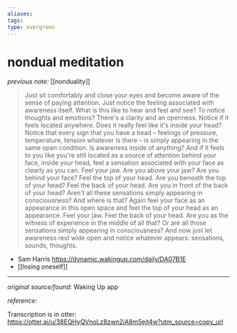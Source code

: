 ```yaml
---
aliases: 
tags: 
type: evergreen
---
```


# nondual meditation

_previous note:_ [[nonduality]]

> Just sit comfortably and close your eyes and become aware of the sense of paying attention. Just notice the feeling associated with awareness itself. What is this like to hear and feel and see? To notice thoughts and emotions? There's a clarity and an openness. Notice if it feels located anywhere. Does it really feel like it's inside your head? Notice that every sign that you have a head – feelings of pressure, temperature, tension whatever is there – is simply appearing in the same open condition. Is awareness inside of anything? And if it feels to you like you're still located as a source of attention behind your face, inside your head, feel a sensation associated with your face as clearly as you can. Feel your jaw. Are you above your jaw? Are you behind your face? Feel the top of your head. Are you beneath the top of your head? Feel the back of your head. Are you in front of the back of your head? Aren't all these sensations simply appearing in consciousness? And where is that? Again feel your face as an appearance in this open space and feel the top of your head as an appearance. Feel your jaw. Feel the back of your head. Are you as the witness of experience in the middle of all that? Or are all those sensations simply appearing in consciousness? And now just let awareness rest wide open and notice whatever appears: sensations, sounds, thoughts. 

- Sam Harris <https://dynamic.wakingup.com/daily/DA07B1E>
- [[losing oneself]]
---

_original source/found:_ Waking Up app

_reference:_ 

Transcription is in otter: <https://otter.ai/u/38EQHyQVnoLz8zwn2iA8m5ejt4w?utm_source=copy_url>

